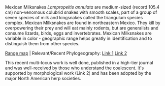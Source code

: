 Mexican Milksnakes *Lampropeltis annulata* are medium-sized (record 105.4 cm) non-venomous colubrid snakes with smooth scales, part of a group of seven species of milk and kingsnakes called the triangulum species complex. Mexican Milksnakes are found in northeastern Mexico. They kill by overpowering their prey and will eat mainly rodents, but are generalists and consume lizards, birds, eggs and invertebrates. Mexican Milksnakes are variable in color - geographic range helps greatly in identification and to distinguish them from other species.
  
[Range map](https://imgur.com/MakxiSr) | Relevant/Recent Phylogeography: [Link 1](https://academic.oup.com/sysbio/article-abstract/63/2/231/1644072) [Link 2](https://academic.oup.com/zoolinnean/article/174/2/394/2449789)

This recent multi-locus work is well done, published in a high-tier journal and was well-received by those who understand the coalescent. It's supported by morphological work (Link 2) and has been adopted by the major North American herp societies.

